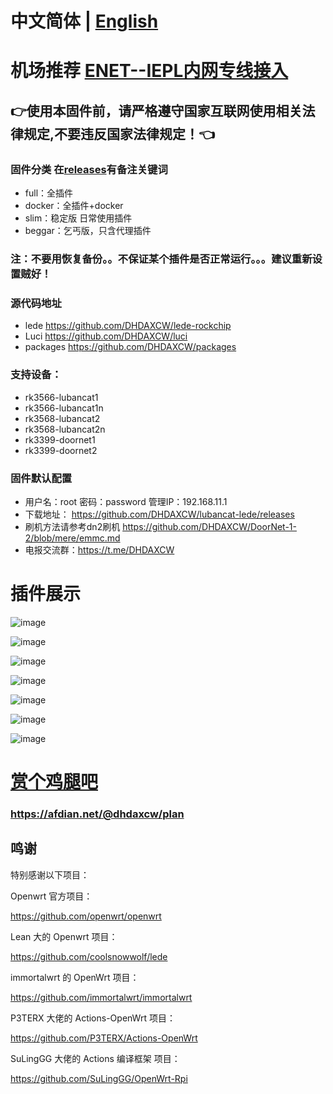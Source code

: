 # 中文简体 | [English](https://github.com/DHDAXCW/lubancat-lede/blob/main/EngLish.md)
# 机场推荐 [ENET--IEPL内网专线接入](https://www.easy2022.com/#/register?code=Ut7iWMrk)
## 👉使用本固件前，请严格遵守国家互联网使用相关法律规定,不要违反国家法律规定！👈
### 固件分类 在[releases](https://github.com/DHDAXCW/LubanCat-LEDE/releases)有备注关键词
- full：全插件
- docker：全插件+docker
- slim：稳定版 日常使用插件
- beggar：乞丐版，只含代理插件

### 注：不要用恢复备份。。不保证某个插件是否正常运行。。。建议重新设置贼好！

### 源代码地址
- lede https://github.com/DHDAXCW/lede-rockchip
- Luci https://github.com/DHDAXCW/luci
- packages https://github.com/DHDAXCW/packages

### 支持设备：
- rk3566-lubancat1
- rk3566-lubancat1n
- rk3568-lubancat2
- rk3568-lubancat2n
- rk3399-doornet1
- rk3399-doornet2

### 固件默认配置

- 用户名：root 密码：password  管理IP：192.168.11.1
- 下载地址： https://github.com/DHDAXCW/lubancat-lede/releases
- 刷机方法请参考dn2刷机 https://github.com/DHDAXCW/DoorNet-1-2/blob/mere/emmc.md
- 电报交流群：https://t.me/DHDAXCW

# 插件展示
 ![image](https://user-images.githubusercontent.com/74764072/223003561-fefd7792-0410-41c6-9a55-2a423f6888c7.png)

 ![image](https://user-images.githubusercontent.com/74764072/183227361-e8bdb023-5514-437d-97e8-e13ca4285035.png)
 
 ![image](https://user-images.githubusercontent.com/74764072/223003586-9a514cda-8cc8-4e08-a04c-54cde1059936.png)
 
 ![image](https://user-images.githubusercontent.com/74764072/223003609-7e40ce87-2ddb-4344-bd29-7289a8a54a94.png)
 
 ![image](https://user-images.githubusercontent.com/74764072/223003638-9099340a-9eb2-4e5a-836c-71195c8349f3.png)
 
 ![image](https://user-images.githubusercontent.com/74764072/223003660-7c6e896c-4f46-4527-8c0c-f2a6c7da87f4.png)
 
 ![image](https://user-images.githubusercontent.com/74764072/223003679-72db11e3-d085-47c3-8673-4f65eb600a99.png)

# [赏个鸡腿吧](https://afdian.net/@dhdaxcw/plan)
### https://afdian.net/@dhdaxcw/plan

## 鸣谢

特别感谢以下项目：

Openwrt 官方项目：

<https://github.com/openwrt/openwrt>

Lean 大的 Openwrt 项目：

<https://github.com/coolsnowwolf/lede>

immortalwrt 的 OpenWrt 项目：

<https://github.com/immortalwrt/immortalwrt>

P3TERX 大佬的 Actions-OpenWrt 项目：

<https://github.com/P3TERX/Actions-OpenWrt>

SuLingGG 大佬的 Actions 编译框架 项目：

https://github.com/SuLingGG/OpenWrt-Rpi
